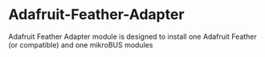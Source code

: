 # Adafruit-Feather-Adapter
Adafruit Feather Adapter module is designed to install one Adafruit Feather (or compatible) and one mikroBUS modules
